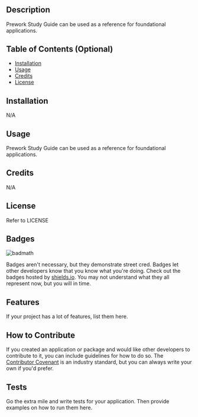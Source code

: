 # <Your-Project-Title>

## Description

Prework Study Guide can be used as a reference for foundational applications.

## Table of Contents (Optional)



- [Installation](#installation)
- [Usage](#usage)
- [Credits](#credits)
- [License](#license)

## Installation

N/A

## Usage

Prework Study Guide can be used as a reference for foundational applications.

## Credits

N/A

## License

Refer to LICENSE

## Badges

![badmath](https://img.shields.io/github/languages/top/nielsenjared/badmath)

Badges aren't necessary, but they demonstrate street cred. Badges let other developers know that you know what you're doing. Check out the badges hosted by [shields.io](https://shields.io/). You may not understand what they all represent now, but you will in time.

## Features

If your project has a lot of features, list them here.

## How to Contribute

If you created an application or package and would like other developers to contribute to it, you can include guidelines for how to do so. The [Contributor Covenant](https://www.contributor-covenant.org/) is an industry standard, but you can always write your own if you'd prefer.

## Tests

Go the extra mile and write tests for your application. Then provide examples on how to run them here.